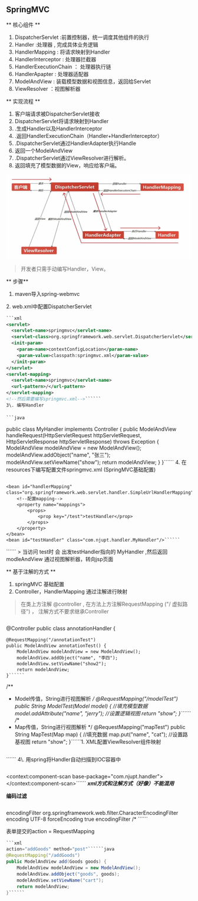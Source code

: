 ## SpringMVC

** 核心组件 **

1. DispatcherServlet  :前置控制器，统一调度其他组件的执行
1. Handler :处理器 , 完成具体业务逻辑
1. HandlerMapping : 将请求映射到Handler
1. HandlerInterceptor : 处理器拦截器
1. HandlerExecutionChain ： 处理器执行链
1. HandlerApapter : 处理器适配器
1. ModelAndView : 装载模型数据和视图信息，返回给Servlet
1. ViewResolver ：视图解析器

** 实现流程 **

1. 客户端请求被DispatcherServlet接收
1. DispatcherServlet将请求映射到Handler
1. .生成Handler以及HandlerInterceptor
1. .返回HandlerExecutionChain（Handler\+HandlerInterceptor）
1. .DispatcherServlet通过HandlerAdapter执行Handle
1. 返回一个ModelAndView
1. .DispatcherServlet通过ViewResolver进行解析。
1. 返回填充了模型数据的View，响应给客户端。



![](README\Image.png)
>  开发者只需手动编写Handler，View。

** 步骤** 

1. maven导入spring\-webmvc

 2\. web.xml中配置DispatcherServlet 

```xml
```xml
<servlet>
  <servlet-name>springmvc</servlet-name>
  <servlet-class>org.springframework.web.servlet.DispatcherServlet</servlet-class>
  <init-param>
    <param-name>contextConfigLocation</param-name>
    <param-value>classpath:springmvc.xml</param-value>
  </init-param>
</servlet>
<servlet-mapping>
  <servlet-name>springmvc</servlet-name>
  <url-pattern>/</url-pattern>
</servlet-mapping>
<!--然后需要编写springmvc.xml-->``````
3\. 编写Handler

```java
```
public class MyHandler implements Controller {
    public ModelAndView handleRequest(HttpServletRequest httpServletRequest, HttpServletResponse httpServletResponse) throws Exception {
        ModelAndView modelAndView = new ModelAndView();
        modelAndView.addObject("name", "张三");
        modelAndView.setViewName("show");
        return modelAndView;
    }
}``````
4\. 在resources下编写配置文件springmvc.xml   \(SpringMVC基础配置\) 

```xml
```
<!--配置handlerMapping，将url请求映射到Handler-->
    <bean id="handlerMapping" class="org.springframework.web.servlet.handler.SimpleUrlHandlerMapping">
        <!--配置mapping-->
        <property name="mappings">
            <props>
                <prop key="/test">testHandler</prop>
            </props>
        </property>
    </bean>
    <bean id="testHandler" class="com.njupt.handler.MyHandler"/>``````
<!--配置视图解析器-->
<!--modelAndView.setViewName("show");   在show的前面加 /  ，在后面加 .jsp-->
<bean class="org.springframework.web.servlet.view.InternalResourceViewResolver">
    <property name="prefix" value="/"/>
    <property name="suffix" value=".jsp"/>
</bean>``````
> 当访问 test时 会 出发testHandler指向的 MyHandler ,然后返回  modleAndView 通过视图解析器，转向jsp页面

** 基于注解的方式 **

1. springMVC 基础配置
1. Controller，HandlerMapping 通过注解进行映射
> 在类上方注解 @controller , 在方法上方注解RequestMapping \("/ 虚拟路径"\) ， 注解方式不要求继承Controller
```java
```
@Controller
public class annotationHandler {

    @RequestMapping("/annotationTest")
    public ModelAndView annotationTest() {
        ModelAndView modelAndView = new ModelAndView();
        modelAndView.addObject("name", "李四");
        modelAndView.setViewName("show2");
        return modelAndView;
    }``````
/**
 * Model传值，String进行视图解析
 */
@RequestMapping("/modelTest")
public String ModelTest(Model model) {
    //填充模型数据
    model.addAttribute("name", "jerry");
    //设置逻辑视图
    return "show";
}``````
/**
 * Map传值，String进行视图解析
 */
@RequestMapping("mapTest")
public String MapTest(Map map) {
    //填充数据
    map.put("name", "cat");
    //设置路基视图
    return "show";
}``````1. XML配置ViewResolver组件映射

```
```
<bean class="org.springframework.web.servlet.view.InternalResourceViewResolver">
    <property name="prefix" value="/"/>
    <property name="suffix" value=".jsp"/>
</bean>``````
4\. 用spring将Handler自动扫描到IOC容器中

```xml
```
<context:component-scan base-package="com.njupt.handler"></context:component-scan>``````
___xml方式和注解方式（好像）不能混用___

**编码过滤**

```xml
```
<filter>
  <filter-name>encodingFilter</filter-name>
  <filter-class>org.springframework.web.filter.CharacterEncodingFilter</filter-class>
  
  <init-param>
    <param-name>encoding</param-name>
    <param-value>UTF-8</param-value>
  </init-param>
  <init-param>
    <param-name>forceEncoding</param-name>
    <param-value>true</param-value>
  </init-param>
</filter>
<filter-mapping>
  <filter-name>encodingFilter</filter-name>
  <url-pattern>/*</url-pattern>
</filter-mapping>``````


表单提交的action = RequestMapping

```java
```xml
action="addGoods" method="post"``````java
@RequestMapping("/addGoods")
public ModelAndView add(Goods goods) {
    ModelAndView modelAndView = new ModelAndView();
    modelAndView.addObject("goods", goods);
    modelAndView.setViewName("cart");
    return modelAndView;
}``````





